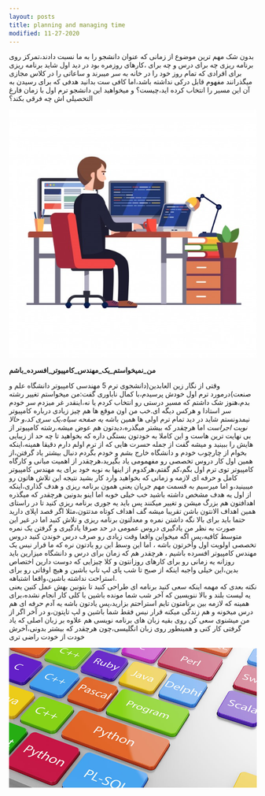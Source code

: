 ```yaml
---
layout: posts
title: planning and managing time
modified: 11-27-2020
---
```


 

 
 
 
 



بدون شک مهم ترین موضوع از زمانی که عنوان دانشجو را به ما نسبت دادند،تمرکز روی برنامه ریزی چه برای درس و چه برای ،کارهای روزمره بود
در دید اول شاید برنامه ریزی برای افرادی که تمام روز خود را در خانه به سر میبرند و ساعاتی را در کلاس مجازی میگذرانند مفهوم قابل درکی نداشته باشد،اما کافی ست بدانید هدفی که برای رسیدن به آن این مسیر  را انتخاب کرده اید،چیست؟ و میخواهید این دانشجو ترم اول با زمان فارغ التحصیلی اش چه فرقی بکند؟

 ![alt text](../assets/images/2-5.jpg "Picture")

 
**من_نمیخواستم_یک_مهندس_کامپیوتر_افسرده_باشم**

وقتی از نگار زین العابدین(دانشجوی ترم 5 مهندسی کامپیوتر دانشگاه علم و صنعت)درمورد ترم اول خودش پرسیدم،با کمال ناباوری گفت:من میخواستم تغییر رشته بدم،هنوز شک داشتم که مسیر درستی رو انتخاب کردم یا نه،اینقدر غر میزدم سر خودم سر استادا و هرکس دیگه ای.خب من اون موقع ها هم چیز زیادی درباره کامپیوتر نیمدونستم شاید در دید تمام ترم اولی ها همین باشه *یه صفحه سیاه،یک سری کد،و حالا نوبت اجراست* اما هرچقدر که بیشتر میگذره،دیدتون هم عوض میشه.رشته کامپیوتر از بی نهایت ترین هاست و این کاملا به خودتون بستگی داره که بخواهید تا چه حد از زیبایی هایش را ببینید و میشه گفت از جمله حسرت هایی که از ترم اولم دارم دقیقا همینه،اینکه بخوام از چارچوب خودم و دانشگاه خارج بشم و خودم بگردم دنبال بیشتر یاد گرفتن،از همین اول کار دروس تخصصی رو مفهمومی یاد بگیرید،هرچقدر از اهمیت مبانی و کارگاه کامپیوتر توی ترم اول بگم،کم گفتم،هرکدوم از اینها به نوبه خود برای یه مهندس کامپیوتر کامل و حرفه ای لازمه و زمانی که بخواهید وارد کار بشید نتیجه این تلاش هاتون رو میبینید،و اما میرسیم به قسمت مهم جریان یعنی همون برنامه ریزی و هدف گذاری،اینکه از اول یه هدف مشخص داشته باشید خب خیلی خوبه اما اینو بدونین هرچقدر که میگذره اهدافتون هم بزرگ میشن و تغییر میکنند پس باید یه جوری برنامه ریزی کنید تا در راستای همین اهداف الانتون باشن تقریبا میشه گف اهداف کوتاه مدتتون،مثلا اگر قصد اپلای دارید حتما باید برای بالا نگه داشتن نمره و معدلتون برنامه ریزی و تلاش کنید اما در غیر این صورت به نظر من یادگیری دروس عمومی در حد صرفا یادگیری و گرفتن یک نمره متوسط کافیه،پس اگه میخواین واقعا وقت زیادی رو صرف درس خوندن کنید دروس تخصصی اولویت اول وآخرتون باشه ، اما این وسط این رو یادتون نره که ما قرار نیس یک مهندس کامپیوتر افسرده باشیم ، هرچقدر هم که زمان برای درس و دانشگاه میزارین باید روزانه یه زمانی رو برای کارهای روزانتون و کلا چیزایی که دوست دارین اختصاص بدین،این خیلی واجبه اینکه از صبح تا شب پای لپ تاپ باشین و هیچ اوقاتی رو برای استراحت نداشته باشین،واقعا اشتباهه.\
نکته بعدی که مهمه اینکه سعی کنید برنامه ای طراحی کنید تا بتونین بهش عمل کنین یعنی یه لیست بلند و بالا ننویسین که آخر شب شما مونده باشین با کلی کار انجام نشده،برای همینه که لازمه بین برنامتون تایم استراحتم بزارید،پس یادتون باشه یه آدم حرفه ای هم درس میخونه و هم زندگی میکنه قرار نیس فقط شما باشین و لپ تاپتون،و در آخر اگر از من میشنوی سعی کن روی بقیه زبان های برنامه نویسی هم علاوه بر زبان اصلی که یاد گرفتی کار کنی و همینطور روی زبان انگلیسی،چون هرچقدر که بیشتر بدونی،آخرش خودت از خودت راضی تری

![alt text](../assets/images/28848-programming-org.jpg "Picture")

